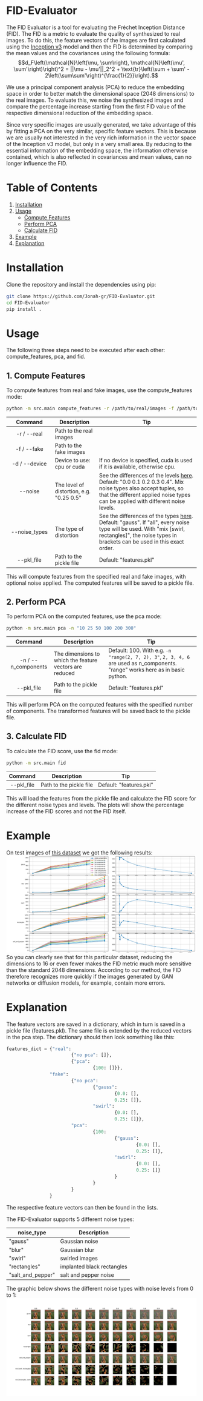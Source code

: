 # FID-Evaluator
The FID Evaluator is a tool for evaluating the Fréchet Inception Distance (FID). The FID is a metric to evaluate the quality of synthesized to real images. 
To do this, the feature vectors of the images are first calculated using the [Inception v3](https://en.wikipedia.org/wiki/Inceptionv3) model and then the FID is determined by comparing the mean values and the covariances using the following formula:
$$d_F\left(\mathcal{N}\left(\mu, \sum\right), \mathcal{N}\left(\mu', \sum'\right)\right)^2 = ||\mu - \mu'||_2^2 + \text{tr}\left(\sum + \sum' - 2\left(\sum\sum'\right)^{\frac{1}{2}}\right).$$

We use a principal component analysis (PCA) to reduce the embedding space in order to better match the dimensional space (2048 dimensions) to the real images.
To evaluate this, we noise the synthesized images and compare the percentage increase starting from the first FID value of the respective dimensional reduction of the embedding space.

Since very specific images are usually generated, we take advantage of this by fitting a PCA on the very similar, specific feature vectors. This is because we are usually not interested in the very rich information in the vector space of the Inception v3 model, but only in a very small area. By reducing to the essential information of the embedding space, the information otherwise contained, which is also reflected in covariances and mean values, can no longer influence the FID.

# Table of Contents
1. [Installation](#installation)
2. [Usage](#usage)
    - [Compute Features](#1-compute-features)
    - [Perform PCA](#2-perform-pca)
    - [Calculate FID](#3-calculate-fid)
3. [Example](#example)
4. [Explanation](#explanation)


# Installation
Clone the repository and install the dependencies using pip:

```bash
git clone https://github.com/Jonah-gr/FID-Evaluator.git
cd FID-Evaluator
pip install .
```

# Usage
The following three steps need to be executed after each other: compute_features, pca, and fid.


## 1. Compute Features

To compute features from real and fake images, use the compute_features mode:

```bash
python -m src.main compute_features -r /path/to/real/images -f /path/to/fake/images --noise "0.25 0.5" --noise_types all
```

| &nbsp;&nbsp;&nbsp;&nbsp;&nbsp;Command&nbsp;&nbsp;&nbsp;&nbsp;&nbsp;| Description | Tip |
|    :-:    | --- | --- |
| -r / --real | Path to the real images | |
| -f / --fake | Path to the fake images | |
| -d / --device | Device to use: cpu or cuda | If no device is specified, cuda is used if it is available, otherwise cpu. |
| --noise | The level of distortion, e.g. "0.25 0.5" | See the differences of the levels [here](/public/Figure_1.png). Default: "0.0 0.1 0.2 0.3 0.4". Mix noise types also accept tuples, so that the different applied noise types can be applied with different noise levels.|
| --noise_types | The type of distortion | See the differences of the types [here](/public/Figure_1.png). Default: "gauss". If "all", every noise type will be used. With "mix [swirl, rectangles]", the noise types in brackets can be used in this exact order. |
| --pkl_file | Path to the pickle file | Default: "features.pkl" |

This will compute features from the specified real and fake images, with optional noise applied. The computed features will be saved to a pickle file.


## 2. Perform PCA

To perform PCA on the computed features, use the pca mode:

```bash
python -m src.main pca -n "10 25 50 100 200 300"
```

| Command | Description | Tip |
| :-: | --- | --- |
| -n / --n_components | The dimensions to which the feature vectors are reduced | Default: 100. With e.g. `-n "range(2, 7, 2), 3"`, `2, 3, 4, 6` are used as n_components. "range" works here as in basic python. |
| --pkl_file | Path to the pickle file | Default: "features.pkl" |

This will perform PCA on the computed features with the specified number of components. The transformed features will be saved back to the pickle file.

## 3. Calculate FID
   
To calculate the FID score, use the fid mode:


```bash
python -m src.main fid
```

| Command | Description | Tip |
| :-: | --- | --- |
| --pkl_file | Path to the pickle file | Default: "features.pkl" |

This will load the features from the pickle file and calculate the FID score for the different noise types and levels. 
The plots will show the percentage increase of the FID scores and not the FID itself.

# Example

On test images of [this dataset](https://www.kaggle.com/datasets/manjilkarki/deepfake-and-real-images) we got the following results: 
![example results](/public/deepfake_results.png)
So you can clearly see that for this particular dataset, reducing the dimensions to 16 or even fewer makes the FID metric much more sensitive than the standard 2048 dimensions. According to our method, the FID therefore recognizes more quickly if the images generated by GAN networks or diffusion models, for example, contain more errors.

# Explanation

The feature vectors are saved in a dictionary, which in turn is saved in a pickle file (features.pkl). The same file is extended by the reduced vectors in the pca step. The dictionary should then look something like this:

```python
features_dict = {"real":
                        {"no pca": []},
                        {"pca": 
                                {100: []}},
                "fake": 
                        {"no pca": 
                                {"gauss": 
                                        {0.0: [],
                                        0.25: []},
                                "swirl": 
                                        {0.0: [],
                                        0.25: []}},
                        "pca": 
                                {100:
                                        {"gauss": 
                                                {0.0: [],
                                                0.25: []},
                                        "swirl": 
                                                {0.0: [],
                                                0.25: []}
                                        }
                                }
                        }
                }
```
The respective feature vectors can then be found in the lists.

The FID-Evaluator supports 5 different noise types: 

| noise_type | Description |
| --- | --- |
| "gauss" | Gaussian noise |
| "blur" | Gaussian blur |
| "swirl" | swirled images |
| "rectangles" | implanted black rectangles |
| "salt_and_pepper" | salt and pepper noise |

The graphic below shows the different noise types with noise levels from 0 to 1:
![Figure 1](/public/Figure_1.png)
